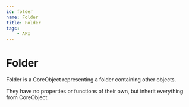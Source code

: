```yaml
---
id: folder
name: Folder
title: Folder
tags:
    - API
---
```


# Folder

Folder is a CoreObject representing a folder containing other objects.

They have no properties or functions of their own, but inherit everything from CoreObject.
